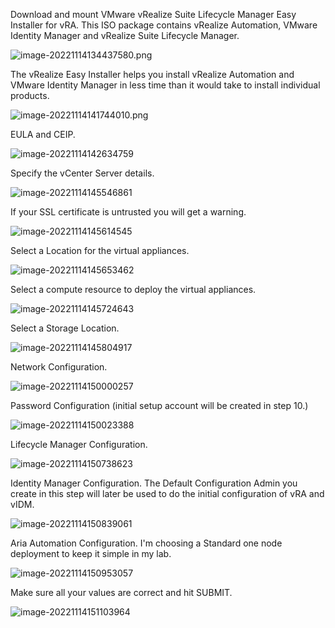 Download and mount VMware vRealize Suite Lifecycle Manager Easy Installer for vRA. This ISO package contains vRealize Automation, VMware Identity Manager and vRealize Suite Lifecycle Manager. 

![image-20221114134437580.png](./assets/images/deployment/image-20221114134437580.png)

The vRealize Easy Installer helps you install vRealize Automation and VMware Identity Manager in less time than it would take to install individual products. 

![image-20221114141744010.png](./assets/images/deployment/image-20221114141744010.png)

EULA and CEIP.

![image-20221114142634759](./assets/images/deployment/image-20221114142634759.png)

Specify the vCenter Server details.

![image-20221114145546861](./assets/images/deployment/image-20221114145546861-1668434154722-10.png)

If your SSL certificate is untrusted you will get a warning.

![image-20221114145614545](./assets/images/deployment/image-20221114145614545.png)

Select a Location for the virtual appliances.

![image-20221114145653462](./assets/images/deployment/image-20221114145653462-1668434217247-12.png)

Select a compute resource to deploy the virtual appliances.

![image-20221114145724643](./assets/images/deployment/image-20221114145724643-1668434245909-14.png)

Select a Storage Location.

![image-20221114145804917](./assets/images/deployment/image-20221114145804917-1668434290951-16.png)

Network Configuration.

![image-20221114150000257](./assets/images/deployment/image-20221114150000257.png)

Password Configuration (initial setup account will be created in step 10.)

![image-20221114150023388](./assets/images/deployment/image-20221114150023388-1668434425579-18-1668434429391-20.png)

Lifecycle Manager Configuration.

![image-20221114150738623](./assets/images/deployment/image-20221114150738623.png)



Identity Manager Configuration. The Default Configuration Admin you create in this step will later be used to do the initial configuration of vRA and vIDM.

![image-20221114150839061](./assets/images/deployment/image-20221114150839061.png)

Aria Automation Configuration. I'm choosing a Standard one node deployment to keep it simple in my lab.

![image-20221114150953057](./assets/images/deployment/image-20221114150953057.png)

Make sure all your values are correct and hit SUBMIT.

![image-20221114151103964](./assets/images/deployment/image-20221114151103964.png)

